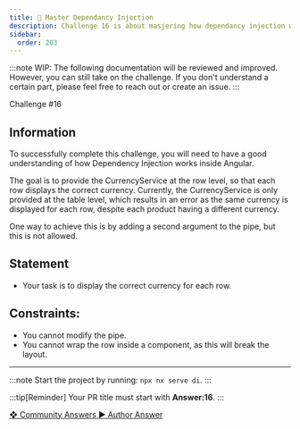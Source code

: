 ```yaml
---
title: 🔴 Master Dependancy Injection
description: Challenge 16 is about masjering how dependancy injection works
sidebar:
  order: 203
---
```


:::note
WIP: The following documentation will be reviewed and improved. However, you can still take on the challenge. If you don't understand a certain part, please feel free to reach out or create an issue.
:::

<div class="chip">Challenge #16</div>

## Information

To successfully complete this challenge, you will need to have a good understanding of how Dependency Injection works inside Angular.

The goal is to provide the CurrencyService at the row level, so that each row displays the correct currency. Currently, the CurrencyService is only provided at the table level, which results in an error as the same currency is displayed for each row, despite each product having a different currency.

One way to achieve this is by adding a second argument to the pipe, but this is not allowed.

## Statement

- Your task is to display the correct currency for each row.

## Constraints:

- You cannot modify the pipe.
- You cannot wrap the row inside a component, as this will break the layout.

---

:::note
Start the project by running: `npx nx serve di`.
:::

:::tip[Reminder]
Your PR title must start with <b>Answer:16</b>.
:::

<div class="article-footer">
  <a
    href="https://github.com/tomalaforge/angular-challenges/pulls?q=label%3A16+label%3Aanswer"
    alt="Master Dependancy Injection community solutions">
    ❖ Community Answers
  </a>
  <a
    href='https://github.com/tomalaforge/angular-challenges/pulls?q=label%3A16+label%3A"answer+author"'
    alt="Master Dependancy Injection solution author">
    ▶︎ Author Answer
  </a>
  </div>
